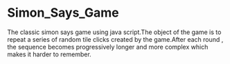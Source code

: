 # Simon_Says_Game
The classic simon says game using java script.The object of the game is to repeat a series of random tile clicks created by the game.After each round , the sequence becomes progressively longer and more complex which makes it harder to remember.
